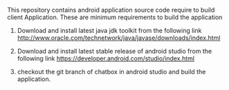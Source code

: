 This repository contains android application source code require to build
client Application. These are minimum requirements to build the application

1. Download and install latest java jdk toolkit from the following link
   http://www.oracle.com/technetwork/java/javase/downloads/index.html

2. Download and install latest stable release of android studio  from the
   following link
   https://developer.android.com/studio/index.html

3. checkout the git branch of chatbox in android studio and build the
   application.
